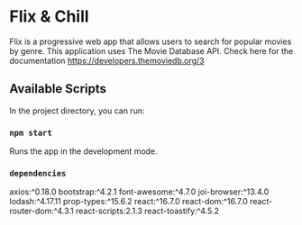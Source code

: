 # Flix & Chill

Flix is a progressive web app that allows users to search for popular movies by genre. This application uses The Movie Database API. Check here for the documentation https://developers.themoviedb.org/3

## Available Scripts

In the project directory, you can run:

### `npm start`

Runs the app in the development mode.

### `dependencies`

axios:^0.18.0
bootstrap:^4.2.1
font-awesome:^4.7.0
joi-browser:^13.4.0
lodash:^4.17.11
prop-types:^15.6.2
react:^16.7.0
react-dom:^16.7.0
react-router-dom:^4.3.1
react-scripts:2.1.3
react-toastify:^4.5.2
